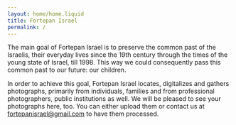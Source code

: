 ```yaml
---
layout: home/home.liquid
title: Fortepan Israel
permalink: /
---
```


The main goal of Fortepan Israel is to preserve the common past of the Israelis, their everyday lives since the 19th century through the times of the young state of Israel, till 1998. This way we could consequently pass this common past to our future: our children.

In order to achieve this goal, Fortepan Israel locates, digitalizes and gathers photographs, primarily from individuals, families and from professional photographers, public institutions as well. We will be pleased to see your photographs here, too. You can either upload them or contact us at [fortepanisrael@gmail.com](mailto:fortepanisrael@gmail.com) to have them processed.
